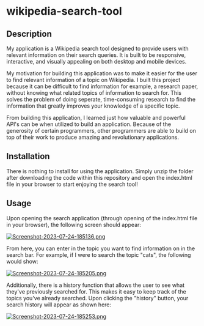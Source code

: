 # wikipedia-search-tool

## Description
My application is a Wikipedia search tool designed to provide users with relevant information on their search queries. It is built to be responsive, interactive, and visually appealing on both desktop and mobile devices. 

My motivation for building this application was to make it easier for the user to find relevant information of a topic on Wikipedia. I built this project because it can be difficult to find information for example, a research paper, without knowing what related topics of information to search for. This solves the problem of doing seperate, time-consuming research to find the information that greatly improves your knowledge of a specific topic. 

From building this application, I learned just how valuable and powerful API's can be when utilized to build an application. Because of the generosity of certain programmers, other programmers are able to build on top of their work to produce amazing and revolutionary applications. 

## Installation
There is nothing to install for using the application. Simply unzip the folder after downloading the code within this repository and open the index.html file in your browser to start enjoying the search tool!

## Usage
Upon opening the search application (through opening of the index.html file in your browser), the following screen should appear:

[![Screenshot-2023-07-24-185136.png](https://i.postimg.cc/VLm993RP/Screenshot-2023-07-24-185136.png)](https://postimg.cc/MX3jq3N9)

From here, you can enter in the topic you want to find information on in the search bar. For example, if I were to search the topic "cats", the following would show:

[![Screenshot-2023-07-24-185205.png](https://i.postimg.cc/SRrMtxrF/Screenshot-2023-07-24-185205.png)](https://postimg.cc/YLv0vkZb)

Additionally, there is a history function that allows the user to see what they've previously searched for. This makes it easy to keep track of the topics you've already searched. Upon clicking the "history" button, your search history will appear as shown here:

[![Screenshot-2023-07-24-185253.png](https://i.postimg.cc/TwjLp3BL/Screenshot-2023-07-24-185253.png)](https://postimg.cc/R6FVY4S4)
